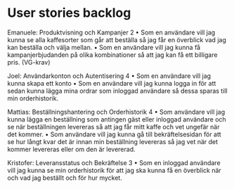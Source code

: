 # User stories backlog

Emanuele: Produktvisning och Kampanjer 2
• Som en användare vill jag kunna se alla kaffesorter som går att beställa så jag får en överblick vad jag kan beställa och välja mellan.
• Som en användare vill jag kunna få kampanjerbjudanden på olika kombinationer så att jag kan få ett billigare pris. (VG-krav)

Joel: Användarkonton och Autentisering 4
• Som en användare vill jag kunna skapa ett konto
• Som en användare vill jag kunna logga in för att sedan kunna lägga mina ordrar som inloggad användare så dessa sparas till min orderhistorik.

Mattias: Beställningshantering och Orderhistorik 4
• Som användare vill jag kunna lägga en beställning som antingen gäst eller inloggad användare och se när beställningen levereras så att jag får mitt kaffe och vet ungefär när det kommer.
• Som användare vill jag kunna gå till bekräftelsesidan för att se hur långt kvar det är innan min beställning levereras så jag vet när det kommer levereras eller om den är levererad.

Kristofer: Leveransstatus och Bekräftelse 3
• Som en inloggad användare vill jag kunna se min orderhistorik för att jag ska kunna få en överblick när och vad jag beställt och för hur mycket.
